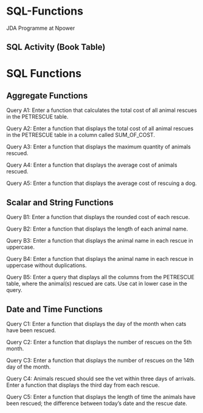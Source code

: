 # SQL-Functions
JDA Programme at Npower

## SQL Activity (Book Table)

# SQL Functions
## Aggregate Functions
Query A1: Enter a function that calculates the total cost of all animal rescues in the PETRESCUE table.

Query A2: Enter a function that displays the total cost of all animal rescues in the PETRESCUE table in a column called SUM_OF_COST.

Query A3: Enter a function that displays the maximum quantity of animals rescued.

Query A4: Enter a function that displays the average cost of animals rescued.

Query A5: Enter a function that displays the average cost of rescuing a dog.

## Scalar and String Functions
Query B1: Enter a function that displays the rounded cost of each rescue.

Query B2: Enter a function that displays the length of each animal name.

Query B3: Enter a function that displays the animal name in each rescue in uppercase.

Query B4: Enter a function that displays the animal name in each rescue in uppercase without duplications.

Query B5: Enter a query that displays all the columns from the PETRESCUE table, where the animal(s) rescued are cats. Use cat in lower case in the query.

## Date and Time Functions
Query C1: Enter a function that displays the day of the month when cats have been rescued.

Query C2: Enter a function that displays the number of rescues on the 5th month.

Query C3: Enter a function that displays the number of rescues on the 14th day of the month.

Query C4: Animals rescued should see the vet within three days of arrivals. Enter a function that displays the third day from each rescue.

Query C5: Enter a function that displays the length of time the animals have been rescued; the difference between today’s date and the rescue date.


